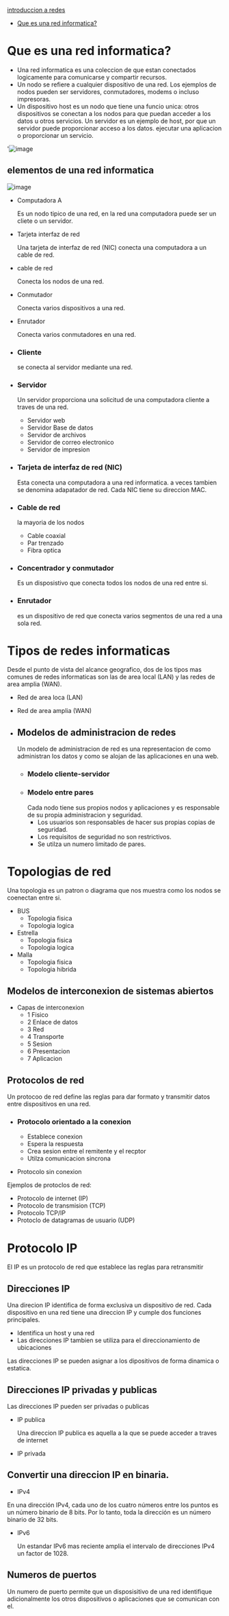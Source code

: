 [introduccion a redes](https://pdx.scorm.canvaslms.com/courses/sconeID/scone_prod.sha256_2696dc9d5df967e3026eacdd6e8799c43c447d25bc093cff76120d7daef85ca0/0/index.html?actor=%7B%22name%22%3A%5B%22Stephan%20Martinez%22%5D%2C%22account%22%3A%5B%7B%22accountServiceHomePage%22%3A%22https%3A%2F%2Fpdx.scorm.canvaslms.com%2FRusticiEngine%22%2C%22accountName%22%3A%22scone_prod.PvSW2pHw2oZcCUkUPuE2WdfIZrbJ1OKQlK3ycIVO%3Acanvas-lms.983%22%7D%5D%2C%22objectType%22%3A%22Agent%22%7D&endpoint=https%3A%2F%2Fpdx.scorm.canvaslms.com%2FRusticiEngine%2Flrs%2Fsconeid%2F&auth=Basic%20OmExMDYwOTFiLWNkMDktNDg3ZC1hY2VlLTczMDA2OTdkY2RhMw%3D%3D&content_token=19cd7908-f41d-4782-b818-4e811a9a8568&externalRegistration=ApiRegistrationId%7Cscone_prod.assignment.90305%21InstanceId%7C0&activity_id=http%3A%2F%2FQWhWssi7iFus_B30toBQ20l5gSNzW6wo_rise&registration=46a06abc-30da-4821-957d-3732c01e0ae9&externalConfiguration=sconeID&grouping=http%3A%2F%2FQWhWssi7iFus_B30toBQ20l5gSNzW6wo_rise&content_endpoint=https%3A%2F%2Fpdx.scorm.canvaslms.com%2FRusticiEngine%2Flrs%2Fsconeid%2Fcontent%2F#/lessons/FxoOEZpvXesuCm117aeUkx7n86frViHz)

- [Que es una red informatica?]()

# Que es una red informatica?

- Una red informatica es una coleccion de que estan conectados logicamente para comunicarse y compartir recursos.
- Un nodo se refiere a cualquier dispositivo de una red. Los ejemplos de nodos pueden ser servidores, conmutadores, modems o incluso impresoras.
- Un dispositivo host es un nodo que tiene una funcio unica: otros dispositivos se conectan a los nodos para que puedan acceder a los datos u otros servicios. Un servidor es un ejemplo de host, por que un servidor puede proporcionar acceso a los datos. ejecutar una aplicacion o proporcionar un servicio.

'![image](https://user-images.githubusercontent.com/42829215/165600308-d02ad7ad-6514-43b3-8a0f-3882fc2123e6.png)

## elementos de una red informatica

![image](https://user-images.githubusercontent.com/42829215/165602092-b5c212de-23c7-4a32-a979-4ad1e27b5144.png)


- Computadora A

  Es un nodo tipico de una red, en la red una computadora puede ser un cliete o un servidor. 
  
- Tarjeta interfaz de red

  Una tarjeta de interfaz de red (NIC) conecta una computadora a un cable de red.
  
- cable de red

  Conecta los nodos de una red.
  
- Conmutador

  Conecta varios dispositivos a una red.
  
- Enrutador
  
  Conecta varios conmutadores en una red.  

- ### Cliente
  
  se conecta al servidor mediante una red.  

- ### Servidor

  Un servidor proporciona una solicitud de una computadora cliente a traves de una red.
    - Servidor web
    - Servidor Base de datos
    - Servidor de archivos
    - Servidor de correo electronico
    - Servidor de impresion

- ### Tarjeta de interfaz de red (NIC)
 
  Esta conecta una computadora a una red informatica. a veces tambien se denomina adapatador de red.
  Cada NIC tiene su direccion MAC.
  
- ### Cable de red 

  la mayoria de los nodos
    - Cable coaxial
    - Par trenzado
    - Fibra optica
    
- ### Concentrador y conmutador

  Es un disposistivo que conecta todos los nodos de una red entre si.

- ### Enrutador

  es un dispositivo de red que conecta varios segmentos de una red a una sola red.
  
# Tipos de redes informaticas
  
  Desde el punto de vista del alcance geografico, dos de los tipos mas comunes de redes informaticas son las de area local (LAN) y las redes de area amplia (WAN).
  
  - Red de area loca (LAN)
  - Red de area amplia (WAN)
  
- ## Modelos de administracion de redes 
  Un modelo de administracion de red es una representacion de como administran los datos y como se alojan de las aplicaciones en una web.
  
  - ### Modelo cliente-servidor
  - ### Modelo entre pares
    Cada nodo tiene sus propios nodos y aplicaciones y es responsable de su propia administracion y seguridad.
    - Los usuarios son responsables de hacer sus propias copias de seguridad.
    - Los requisitos de seguridad no son restrictivos.
    - Se utilza un numero limitado de pares.

# Topologias de red
  Una topologia es un patron o diagrama que nos muestra como los nodos se coenectan entre si.
  - BUS 
    - Topologia fisica
    - Topologia logica
  - Estrella
    - Topologia fisica
    - Topologia logica 
  - Malla
    - Topologia fisica
    - Topologia hibrida

  ## Modelos de interconexion de sistemas abiertos
  - Capas de interconexion 
    - 1 Fisico 
    - 2 Enlace de datos 
    - 3 Red
    - 4 Transporte
    - 5 Sesion
    - 6 Presentacion
    - 7 Aplicacion  

  ## Protocolos de red
  Un protocoo de red define las reglas para dar formato y transmitir datos entre dispositivos en una red.
  - ### Protocolo orientado a la conexion
    - Establece conexion
     - Espera la respuesta
     - Crea sesion entre el remitente y el recptor
     - Utilza comunicacion sincrona
     
  - Protocolo sin conexion
 
  Ejemplos de protoclos de red:
  - Protocolo de internet (IP)
  - Protocolo de transmision (TCP)
  - Protocolo TCP/IP
  - Protoclo de datagramas de usuario (UDP) 

# Protocolo IP
  El IP es un protocolo de red que establece las reglas para retransmitir 
  
  ## Direcciones IP
  Una direcion IP identifica de forma exclusiva un dispositivo de red. Cada dispositivo en una red tiene una direccion IP y cumple dos funciones principales.
  - Identifica un host y una red
  - Las direcciones IP tambien se utiliza para el direccionamiento de ubicaciones
  
  Las direcciones IP se pueden asignar a los dipositivos de forma dinamica o estatica.
  
  ## Direcciones IP privadas y publicas
  
  Las direcciones IP pueden ser privadas o publicas
  
  - IP publica
  
    Una direccion IP publica es aquella a la que se puede acceder a traves de internet 
  - IP privada

  ## Convertir una direccion IP en binaria.
  - IPv4 
   
   En una dirección IPv4, cada uno de los cuatro números entre los puntos es un número binario de 8 bits. Por lo tanto, toda la dirección es un número binario de 32 bits.
    
  - IPv6
  
    Un estandar IPv6  mas reciente amplia el intervalo de direcciones IPv4 un factor de 1028.
    
  ## Numeros de puertos
  
  Un numero de puerto permite que un disposisitivo de una red identifique adicionalmente los otros dispositivos o aplicaciones que se comunican con el.
  
  
